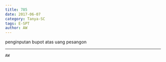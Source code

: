 ```yaml
---
title: 785
date: 2017-06-07
category: Tanya-SC
tags: E-SPT
author: AW
---
```


penginputan bupot atas uang pesangon

---



`AW`
